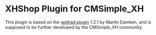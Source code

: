 XHShop Plugin for CMSimple_XH
=============================

This plugin is based on the [wellrad plugin](http://www.wellrad.de/) 1.2.1 by
Martin Damken, and is supposed to be further developed by the CMSimple_XH
community.
